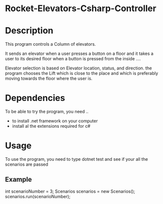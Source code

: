 # Rocket-Elevators-Csharp-Controller
# Description

This program controls a Column of elevators.

It sends an elevator when a user presses a button on a floor and it takes
a user to its desired floor when a button is pressed from the inside ....

Elevator selection is based on Elevator location, status, and direction. the program chooses the Lift which is close to the place and which is preferably moving towards the floor where the user is. 

# Dependencies

To be able to try the program, you need ..

- to install .net framework on your computer 
- install al the extensions required for c#


# Usage

To use the program, you need to type dotnet test and see if your all the scenarios are passed

## Example

int scenarioNumber = 3;
Scenarios scenarios = new Scenarios();
scenarios.run(scenarioNumber);